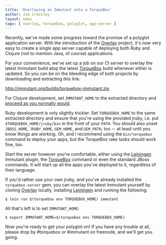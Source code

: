 ```yaml
---
title: 'Overlaying an Immutant onto a TorqueBox'
author: Jim Crossley
layout: news
tags: [ overlay, torquebox, polyglot, app-server ]
---
```


Recently, we've made some progress toward the promise of a polyglot
application server. With the introduction of the [Overlay] project,
it's now very easy to create a single app server capable of deploying
both Ruby and Clojure (not to mention Java, of course) applications.

For your convenience, we've set up a job on our CI server to overlay
the latest Immutant build atop the latest [TorqueBox] build whenever
either is updated. So you can be on the bleeding edge of both projects
by downloading and extracting this link:

  <http://immutant.org/builds/torquebox-immutant.zip>

For Clojure development, set `IMMUTANT_HOME` to the extracted directory
and [proceed as you normally would][deploying].

Ruby development is only slightly trickier. Set `TORQUEBOX_HOME` to
the same extracted directory and ensure that you're using the provided
jruby, i.e. put `$TORQUEBOX_HOME/jruby/bin` in the front of your
`PATH`. You should also unset `JBOSS_HOME`, `JRUBY_HOME`, `GEM_HOME`,
and `GEM_PATH`, too -- at least until you know things are working. Oh,
and I recommend using the `bin/torquebox` command to deploy your apps,
but the TorqueBox rake tasks should work fine, too.

Start the server however you're comfortable, either using the
[Leiningen] Immutant plugin, the [TorqueBox] command or even the
standard JBoss commands. It will start up all the apps you've deployed
to it, regardless of their language.

If you'd rather use your own jruby, and you've already installed the
`torquebox-server` gem, you can overlay the latest Immutant yourself
by cloning [Overlay] locally, installing [Leiningen] and running the
following:

    $ lein run $(torquebox env TORQUEBOX_HOME) immutant

All that's left is to set `IMMUTANT_HOME`:

    $ export IMMUTANT_HOME=$(torquebox env TORQUEBOX_HOME)

Now you're ready to get your polyglot on! If you have any trouble at
all, please drop by #torquebox or #immutant on freenode, and we'll get
you going.

[TorqueBox]: http://torquebox.org/
[Overlay]: http://github.com/immutant/overlay
[deploying]: http://immutant.org/news/2011/11/08/deploying-an-application/
[Leiningen]: https://github.com/technomancy/leiningen
